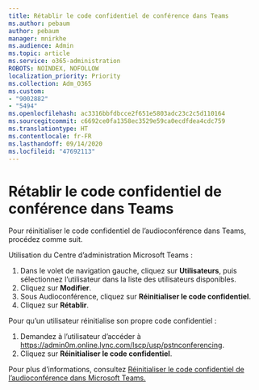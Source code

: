```yaml
---
title: Rétablir le code confidentiel de conférence dans Teams
ms.author: pebaum
author: pebaum
manager: mnirkhe
ms.audience: Admin
ms.topic: article
ms.service: o365-administration
ROBOTS: NOINDEX, NOFOLLOW
localization_priority: Priority
ms.collection: Adm_O365
ms.custom:
- "9002882"
- "5494"
ms.openlocfilehash: ac3316bbfdbcce2f651e5803adc23c2c5d110164
ms.sourcegitcommit: c6692ce0fa1358ec3529e59ca0ecdfdea4cdc759
ms.translationtype: HT
ms.contentlocale: fr-FR
ms.lasthandoff: 09/14/2020
ms.locfileid: "47692113"
---
```

# <a name="reset-conferencing-pin-in-teams"></a>Rétablir le code confidentiel de conférence dans Teams

Pour réinitialiser le code confidentiel de l’audioconférence dans Teams, procédez comme suit.  

Utilisation du Centre d’administration Microsoft Teams :

1. Dans le volet de navigation gauche, cliquez sur **Utilisateurs**, puis sélectionnez l’utilisateur dans la liste des utilisateurs disponibles.
2. Cliquez sur **Modifier**.
3. Sous Audioconférence, cliquez sur **Réinitialiser le code confidentiel**.
4. Cliquez sur **Rétablir**.

Pour qu’un utilisateur réinitialise son propre code confidentiel :
1. Demandez à l’utilisateur d’accéder à https://admin0m.online.lync.com/lscp/usp/pstnconferencing.
2. Cliquez sur **Réinitialiser le code confidentiel**.

Pour plus d’informations, consultez [Réinitialiser le code confidentiel de l’audioconférence dans Microsoft Teams.](https://docs.microsoft.com/microsoftteams/reset-the-audio-conferencing-pin-in-teams)
